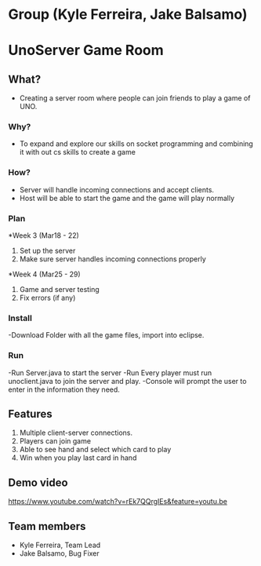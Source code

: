 # Group (Kyle Ferreira, Jake Balsamo) 
# UnoServer Game Room

## What?
* Creating a server room where people can join friends to play a game of UNO.

### Why?
* To expand and explore our skills on socket programming and combining it with out cs skills to create a game


### How?
* Server will handle incoming connections and accept clients. 
* Host will be able to start the game and the game will play normally

### Plan
*Week 3 (Mar18 - 22)
1. Set up the server 
2. Make sure server handles incoming connections properly

*Week 4 (Mar25 - 29)
1. Game and server testing
2. Fix errors (if any)

### Install
-Download Folder with all the game files, import into eclipse.
### Run
-Run Server.java to start the server
-Run Every player must run unoclient.java to join the server and play.
  -Console will prompt the user to enter in the information they need. 

## Features 
1. Multiple client-server connections.
2. Players can join game
3. Able to see hand and select which card to play
4. Win when you play last card in hand


## Demo video 

https://www.youtube.com/watch?v=rEk7QQrgIEs&feature=youtu.be

## Team members 

* Kyle Ferreira, Team Lead
* Jake Balsamo, Bug Fixer


